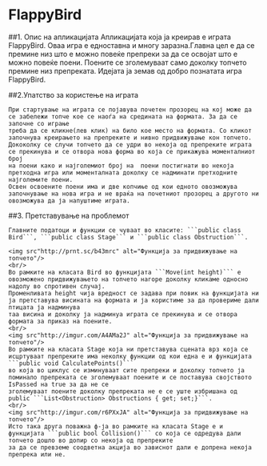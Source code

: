 # FlappyBird

##1. Опис на апликацијата
Апликацијата која ја креирав е играта FlappyBird. Оваа игра е едноставна и многу заразна.Главна цел е да се премине низ што е можно повеќе препреки за да се освојат што е можно повеќе поени. Поените се зголемуваат само доколку топчето премине низ препреката. Идејата ја земав од добро познатата игра FlappyBird.
 

##2.Упатство за користење на играта

	При стартување на играта се појавува почетен прозорец на кој може да се забележи топче кое се наоѓа на средината на формата. За да се започне со играње
	треба да се кликне(лев клик) на било кое место на формата. Со кликот започнува креирањето на препреките и нивно придвижување кон топчето. 
	Дококолку се случи топчето да се удри во некоја од препреките играта се прекинува и се отвора нова форма во која се прикажува моменталниот број
	на поени како и најголемиот број на  поени постигнати во некоја претходна игра или моменталната доколку се надминати претходните најголемите поени.
	Освен освоените поени има и две копчиње од кои едното овозможува започнување на нова игра и не враќа на почетниот прозорец а другото ни овозможува да ја напуштиме играта.  	
	
	
##3. Претставување на проблемот

	Главните податоци и функции се чуваат во класите: ```public class Bird```, ```public class Stage``` и ```public class Obstruction```.
	
	<img src"http://prnt.sc/b43mrc" alt="Функција за придвижување на топчето"/>
	<br/>
	Во рамките на класата Bird во функцијата ```Move(int height)``` е овозможено придвижувањето на топчето нагоре доколку кликаме односно надолу во спротивен случај.
	Променливата height чија вредност се задава при повик на функцијата ни ја претставува висината на формата и ја користиме за да провериме дали птицата ја надминува 
	таа висина и доколку ја надминуа играта се прекинува и се отвора формата за приказ на поените.
	<br/>
	<img src"http://imgur.com/A4AMa2J" alt="Функција за придвижување на топчето"/>
	Во рамките на класата Stage која ни претставува сцената врз која се исцртуваат препреките има неколку функции од кои една е и функцијата ```public void CalculatePoints()```
	во која во циклус се изминуваат сите препреки и доколку топчето ја поминало препреката се зголемуваат поените и се поставува својството IsPassed на true за да не се 
	зголемуваат поените доколку препреката не е се уште избришана од public ```List<Obstruction> Obstructions { get; set;}```.
	<br/>
	<img src"http://imgur.com/r6PXxJA" alt="Функција за придвижување на топчето"/>
	Исто така друга поважна ф-ја во рамките на класата Stage е и функцијата ```public bool Collision()``` со која се одредува дали топчето дошло во допир со некоја од препреките
	за да се превземе соодветна акција во зависнот дали е допрена некоја препрека или не.
	
	
